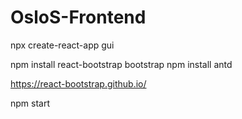 # OsloS-Frontend

npx create-react-app gui 

npm install react-bootstrap bootstrap
npm install antd

https://react-bootstrap.github.io/

npm start
